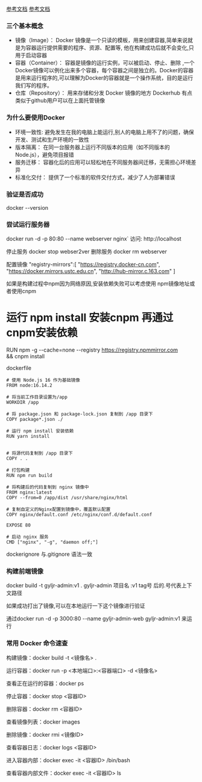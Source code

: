 [参考文档](https://juejin.cn/post/7454451635407945739?utm_source=gold_browser_extension)
[参考文档](https://juejin.cn/post/6844903955760152583)

### 三个基本概念

- 镜像（Image）： Docker 镜像是一个只读的模板，用来创建容器,简单来说就是为容器运行提供需要的程序、资源、配置等, 他在构建成功后就不会变化,只用于启动容器
- 容器（Container）： 容器是镜像的运行实例，可以被启动、停止、删除 ,一个Docker镜像可以例化出来多个容器，每个容器之间是独立的。Docker的容器是用来运行程序的,可以理解为Docker的容器就是一个操作系统，目的是运行我们写的程序。
- 仓库（Repository）： 用来存储和分发 Docker 镜像的地方 Dockerhub 有点类似于github用户可以在上面托管镜像

### 为什么要使用Docker

- 环境一致性:  避免发生在我的电脑上能运行,别人的电脑上用不了的问题，确保开发、测试和生产环境的一致性
- 版本隔离： 在同一台服务器上运行不同版本的应用（如不同版本的Node.js），避免项目报错
- 服务迁移： 容器化后的应用可以轻松地在不同服务器间迁移，无需担心环境差异
- 标准化交付： 提供了一个标准的软件交付方式，减少了人为部署错误


### 验证是否成功
docker --version

### 尝试运行服务器
docker run -d -p 80:80 --name webserver nginx`
访问: http://localhost

停止服务
docker stop webser2ver
删除服务
docker rm webserver

配置镜像
"registry-mirrors":[
"https://registry.docker-cn.com",
"https://docker.mirrors.ustc.edu.cn",
"http://hub-mirror.c.163.com"
]


如果是构建过程中npm因为网络原因,安装依赖失败可以考虑使用 npm镜像地址或者使用cnpm

# 运行 npm install 安装cnpm 再通过cnpm安装依赖
RUN npm -g --cache=none --registry https://registry.npmmirror.com \
&& cnpm install


dockerfile
```text
# 使用 Node.js 16 作为基础镜像
FROM node:16.14.2

# 将当前工作目录设置为/app
WORKDIR /app

# 将 package.json 和 package-lock.json 复制到 /app 目录下
COPY package*.json ./

# 运行 npm install 安装依赖
RUN yarn install


# 将源代码复制到 /app 目录下
COPY . .

# 打包构建
RUN npm run build

# 将构建后的代码复制到 nginx 镜像中
FROM nginx:latest
COPY --from=0 /app/dist /usr/share/nginx/html

# 复制自定义的Nginx配置到镜像中，覆盖默认配置
COPY nginx/default.conf /etc/nginx/conf.d/default.conf

EXPOSE 80

# 启动 nginx 服务
CMD ["nginx", "-g", "daemon off;"]

```

dockerignore 与.gitignore 语法一致


### 构建前端镜像

docker build -t gyljr-admin:v1 .
gyljr-admin 项目名
:v1 tag号
后的.号代表上下文路径

如果成功打出了镜像,可以在本地运行一下这个镜像进行验证

通过docker run -d -p 3000:80 --name gyljr-admin-web gyljr-admin:v1 来运行


### 常用 Docker 命令速查


构建镜像：docker build -t <镜像名> .

运行容器：docker run -p <本地端口>:<容器端口> -d <镜像名>

查看正在运行的容器：docker ps

停止容器：docker stop <容器ID>

删除容器：docker rm <容器ID>

查看镜像列表：docker images

删除镜像：docker rmi <镜像ID>

查看容器日志：docker logs <容器ID>

进入容器内部：docker exec -it <容器ID> /bin/bash

查看容器内部文件：docker exec -it <容器ID> ls
